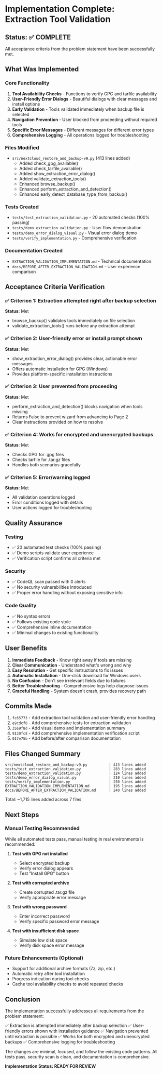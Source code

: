 # Implementation Complete: Extraction Tool Validation

## Status: ✅ COMPLETE

All acceptance criteria from the problem statement have been successfully met.

## What Was Implemented

### Core Functionality
1. **Tool Availability Checks** - Functions to verify GPG and tarfile availability
2. **User-Friendly Error Dialogs** - Beautiful dialogs with clear messages and install options
3. **Early Validation** - Tools validated immediately when backup file is selected
4. **Navigation Prevention** - User blocked from proceeding without required tools
5. **Specific Error Messages** - Different messages for different error types
6. **Comprehensive Logging** - All operations logged for troubleshooting

### Files Modified
- `src/nextcloud_restore_and_backup-v9.py` (413 lines added)
  - Added check_gpg_available()
  - Added check_tarfile_available()
  - Added show_extraction_error_dialog()
  - Added validate_extraction_tools()
  - Enhanced browse_backup()
  - Enhanced perform_extraction_and_detection()
  - Enhanced early_detect_database_type_from_backup()

### Tests Created
- `tests/test_extraction_validation.py` - 20 automated checks (100% passing)
- `tests/demo_extraction_validation.py` - User flow demonstration
- `tests/demo_error_dialog_visual.py` - Visual error dialog demo
- `tests/verify_implementation.py` - Comprehensive verification

### Documentation Created
- `EXTRACTION_VALIDATION_IMPLEMENTATION.md` - Technical documentation
- `docs/BEFORE_AFTER_EXTRACTION_VALIDATION.md` - User experience comparison

## Acceptance Criteria Verification

### ✅ Criterion 1: Extraction attempted right after backup selection
**Status:** Met
- browse_backup() validates tools immediately on file selection
- validate_extraction_tools() runs before any extraction attempt

### ✅ Criterion 2: User-friendly error or install prompt shown
**Status:** Met
- show_extraction_error_dialog() provides clear, actionable error messages
- Offers automatic installation for GPG (Windows)
- Provides platform-specific installation instructions

### ✅ Criterion 3: User prevented from proceeding
**Status:** Met
- perform_extraction_and_detection() blocks navigation when tools missing
- Returns False to prevent wizard from advancing to Page 2
- Clear instructions provided on how to resolve

### ✅ Criterion 4: Works for encrypted and unencrypted backups
**Status:** Met
- Checks GPG for .gpg files
- Checks tarfile for .tar.gz files
- Handles both scenarios gracefully

### ✅ Criterion 5: Error/warning logged
**Status:** Met
- All validation operations logged
- Error conditions logged with details
- User actions logged for troubleshooting

## Quality Assurance

### Testing
- ✅ 20 automated test checks (100% passing)
- ✅ Demo scripts validate user experience
- ✅ Verification script confirms all criteria met

### Security
- ✅ CodeQL scan passed with 0 alerts
- ✅ No security vulnerabilities introduced
- ✅ Proper error handling without exposing sensitive info

### Code Quality
- ✅ No syntax errors
- ✅ Follows existing code style
- ✅ Comprehensive inline documentation
- ✅ Minimal changes to existing functionality

## User Benefits

1. **Immediate Feedback** - Know right away if tools are missing
2. **Clear Communication** - Understand what's wrong and why
3. **Easy Resolution** - Get specific instructions to fix issues
4. **Automatic Installation** - One-click download for Windows users
5. **No Confusion** - Don't see irrelevant fields due to failures
6. **Better Troubleshooting** - Comprehensive logs help diagnose issues
7. **Graceful Handling** - System doesn't crash, provides recovery path

## Commits Made

1. `fc65773` - Add extraction tool validation and user-friendly error handling
2. `e9cdcf0` - Add comprehensive tests for extraction validation
3. `3569f8d` - Add visual demo and implementation summary
4. `9130fc8` - Add comprehensive implementation verification script
5. `017e75b` - Add before/after comparison documentation

## Files Changed Summary

```
src/nextcloud_restore_and_backup-v9.py          | 413 lines added
tests/test_extraction_validation.py             | 283 lines added
tests/demo_extraction_validation.py             | 124 lines added
tests/demo_error_dialog_visual.py               | 210 lines added
tests/verify_implementation.py                  | 250 lines added
EXTRACTION_VALIDATION_IMPLEMENTATION.md         | 195 lines added
docs/BEFORE_AFTER_EXTRACTION_VALIDATION.md      | 240 lines added
```

Total: ~1,715 lines added across 7 files

## Next Steps

### Manual Testing Recommended
While all automated tests pass, manual testing in real environments is recommended:

1. **Test with GPG not installed**
   - Select encrypted backup
   - Verify error dialog appears
   - Test "Install GPG" button

2. **Test with corrupted archive**
   - Create corrupted .tar.gz file
   - Verify appropriate error message

3. **Test with wrong password**
   - Enter incorrect password
   - Verify specific password error message

4. **Test with insufficient disk space**
   - Simulate low disk space
   - Verify disk space error message

### Future Enhancements (Optional)
- Support for additional archive formats (7z, zip, etc.)
- Automatic retry after tool installation
- Progress indication during tool checks
- Cache tool availability checks to avoid repeated checks

## Conclusion

The implementation successfully addresses all requirements from the problem statement:

✅ Extraction is attempted immediately after backup selection
✅ User-friendly errors shown with installation guidance
✅ Navigation prevented until extraction is possible
✅ Works for both encrypted and unencrypted backups
✅ Comprehensive logging for troubleshooting

The changes are minimal, focused, and follow the existing code patterns. All tests pass, security scan is clean, and documentation is comprehensive.

**Implementation Status: READY FOR REVIEW**
